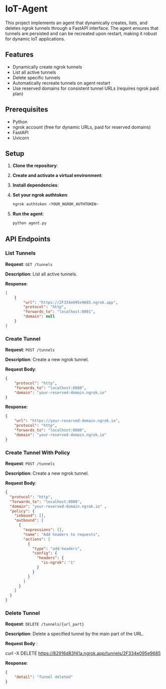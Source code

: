 # IoT-Agent

This project implements an agent that dynamically creates, lists, and deletes ngrok tunnels through a FastAPI interface. The agent ensures that tunnels are persisted and can be recreated upon restart, making it robust for dynamic IoT applications.

## Features

- Dynamically create ngrok tunnels
- List all active tunnels
- Delete specific tunnels
- Automatically recreate tunnels on agent restart
- Use reserved domains for consistent tunnel URLs (requires ngrok paid plan)

## Prerequisites

- Python
- ngrok account (free for dynamic URLs, paid for reserved domains)
- FastAPI
- Uvicorn

## Setup

1. **Clone the repository**:

2. **Create and activate a virtual environment**:

3. **Install dependencies**:

4. **Set your ngrok authtoken**:
    ```sh
    ngrok authtoken <YOUR_NGROK_AUTHTOKEN>
    ```

5. **Run the agent**:
    ```sh
    python agent.py
    ```

## API Endpoints

### List Tunnels

**Request**: `GET /tunnels`

**Description**: List all active tunnels.

**Response**:
```json
[
    {
        "url": "https://2F334e095e9685.ngrok.app",
        "protocol": "http",
        "forwards_to": "localhost:8001",
        "domain": null
    }
]
```

### Create Tunnel
**Request**: `POST /tunnels`

**Description**: Create a new ngrok tunnel.

**Request Body**:

```json
{
    "protocol": "http",
    "forwards_to": "localhost:8080",
    "domain": "your-reserved-domain.ngrok.io" 
}
```

**Response**:

```json
{
    "url": "https://your-reserved-domain.ngrok.io",
    "protocol": "http",
    "forwards_to": "localhost:8080",
    "domain": "your-reserved-domain.ngrok.io"
}
```

### Create Tunnel With Policy
**Request**: `POST /tunnels`

**Description**: Create a new ngrok tunnel.

**Request Body**:

```json
{
  "protocol": "http",
  "forwards_to": "localhost:8080",
  "domain": "your-reserved-domain.ngrok.io" ,
  "policy": {
    "inbound": [],
    "outbound": [
      {
        "expressions": [],
        "name": "Add headers to requests",
        "actions": [
          {
            "type": "add-headers",
            "config": {
              "headers": {
                "is-ngrok": "1"
              }
            }
          }
        ]
      }
    ]
  }
}

```

### Delete Tunnel

**Request**: `DELETE /tunnels/{url_part}`

**Description**: Delete a specified tunnel by the main part of the URL.

**Request Body** :

curl -X DELETE https://82916d83f41a.ngrok.app/tunnels/2F334e095e9685

**Response**:
```json
{
    "detail": "Tunnel deleted"
}
```
